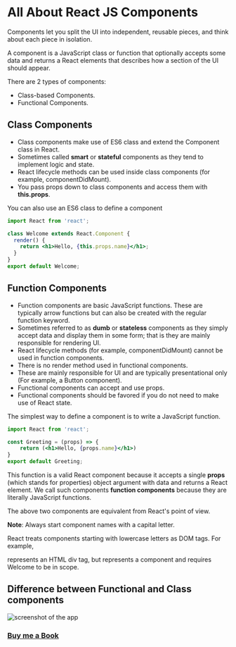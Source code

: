 # All About React JS Components

Components let you split the UI into independent, reusable pieces, and think about each piece in isolation.

A component is a JavaScript class or function that optionally accepts some data and returns a React elements that describes how a section of the UI should appear.

There are 2 types of components:
- Class-based Components.
- Functional Components.

## Class Components
- Class components make use of ES6 class and extend the Component class in React.
- Sometimes called **smart** or **stateful** components as they tend to implement logic and state.
- React lifecycle methods can be used inside class components (for example, componentDidMount).
- You pass props down to class components and access them with **this.props**.

You can also use an ES6 class to define a component
```jsx
import React from 'react';

class Welcome extends React.Component {
  render() {
    return <h1>Hello, {this.props.name}</h1>;
  }
}
export default Welcome;

```
## Function Components
- Function components are basic JavaScript functions. These are typically arrow functions but can also be created with the regular function keyword.
- Sometimes referred to as **dumb** or **stateless** components as they simply accept data and display them in some form; that is they are mainly responsible for rendering UI.
- React lifecycle methods (for example, componentDidMount) cannot be used in function components.
- There is no render method used in functional components.
- These are mainly responsible for UI and are typically presentational only (For example, a Button component).
- Functional components can accept and use props.
- Functional components should be favored if you do not need to make use of React state.

The simplest way to define a component is to write a JavaScript function.

```jsx
import React from 'react';

const Greeting = (props) => {
    return (<h1>Hello, {props.name}</h1>)
}
export default Greeting;
```

This function is a valid React component because it accepts a single **props** (which stands for properties) object argument with data and returns a React element. We call such components **function components** because they are literally JavaScript functions.

The above two components are equivalent from React's point of view.

**Note**: Always start component names with a capital letter.

React treats components starting with lowercase letters as DOM tags. For example, <div /> represents an HTML div tag, but <Welcome /> represents a component and requires Welcome to be in scope.

## Difference between Functional and Class components

![screenshot of the app](https://raw.githubusercontent.com/praveenorugantitech/praveenorugantitech-reactjs/master/4_Components/images/components.PNG)


### [Buy me a Book](https://www.buymeacoffee.com/praveenoruganti)


